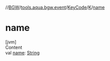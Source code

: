 //[BGW](../../../../index.md)/[tools.aqua.bgw.event](../../index.md)/[KeyCode](../index.md)/[K](index.md)/[name](name.md)



# name  
[jvm]  
Content  
val [name](name.md): [String](https://kotlinlang.org/api/latest/jvm/stdlib/kotlin/-string/index.html)  



